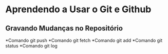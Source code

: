 # Aprendendo a Usar o Git e Github

## Gravando Mudanças no Repositório
*Comando git push
*Comando git fetch
*Comando git add
*Comando git status
*Comando git log
